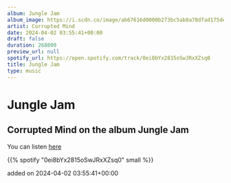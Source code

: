 ```yaml
---
album: Jungle Jam
album_image: https://i.scdn.co/image/ab67616d0000b273bc5ab8a78dfad175de020631
artist: Corrupted Mind
date: 2024-04-02 03:55:41+00:00
draft: false
duration: 268800
preview_url: null
spotify_url: https://open.spotify.com/track/0ei8bYx2815oSwJRxXZsq0
title: Jungle Jam
type: music
---
```



# Jungle Jam

## Corrupted Mind on the album Jungle Jam

You can listen [here](https://open.spotify.com/track/0ei8bYx2815oSwJRxXZsq0)

{{% spotify "0ei8bYx2815oSwJRxXZsq0" small %}}

added on 2024-04-02 03:55:41+00:00